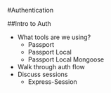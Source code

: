 #Authentication

##Intro to Auth

- What tools are we using?
  - Passport
  - Passport Local
  - Passport Local Mongoose
- Walk through auth flow
- Discuss sessions
  - Express-Session
